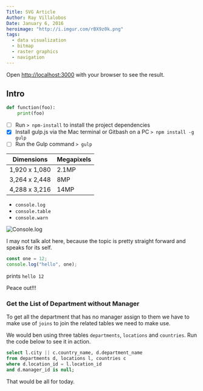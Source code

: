```yaml
---
Title: SVG Article
Author: Ray Villalobos
Date: January 6, 2016
heroimage: "http://i.imgur.com/rBX9z0k.png"
tags:
  - data visualization
  - bitmap
  - raster graphics
  - navigation
---
```


Open [http://localhost:3000](http://localhost:3000) with your browser to see the result.

## Intro

```python
def function(foo):
    print(foo)
```

- [ ] Run `> npm-install` to install the project dependencies
- [x] Install gulp.js via the Mac terminal or Gitbash on a PC `> npm install -g gulp`
- [ ] Run the Gulp command `> gulp`

| Dimensions    | Megapixels |
| ------------- | ---------- |
| 1,920 x 1,080 | 2.1MP      |
| 3,264 x 2,448 | 8MP        |
| 4,288 x 3,216 | 14MP       |

- `console.log`
- `console.table`
- `console.warn`

![Console.log](https://gentle-eyrie-89056.herokuapp.com/_next/image?url=https%3A%2F%2Fdev-to-uploads.s3.amazonaws.com%2Fuploads%2Farticles%2Fydpav198t18pvae5x144.jpg&w=1920&q=75)

I may not talk alot here, because the topic is pretty straight forward and speaks for its self.

```javascript
const one = 12;
console.log("hello", one);
```

prints
`hello 12`

Peace out!!!

### Get the List of Department without Manager

To get all the department that has no manager assign to them we have to make use of `joins` to join the related tables we need to make use.

We would ben using three tables `departments`, `locations` and `countries`.
Run the code below to see it in action.

```sql
select l.city || c.country_name, d.department_name
from departments d, locations l, countries c
where d.location_id = l.location_id
and d.manager_id is null;
```

That would be all for today.

